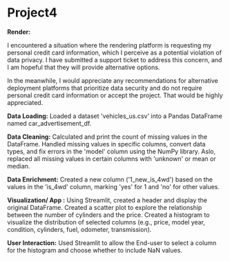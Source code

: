 
# Project4

**Render:**

I encountered a situation where the rendering platform is requesting my personal credit card information, which I perceive as a potential violation of data privacy. I have submitted a support ticket to address this concern, and I am hopeful that they will provide alternative options.

In the meanwhile, I would appreciate any recommendations for alternative deployment platforms that prioritize data security and do not require personal credit card information or accept the project. That would be highly appreciated.




**Data Loading:**
Loaded a dataset 'vehicles_us.csv' into a Pandas DataFrame named car_advertisement_df.

**Data Cleaning:**
Calculated and print the count of missing values in the DataFrame. Handled missing values in specific columns, convert data types, and fix errors in the 'model' column using the NumPy library.
Aslo, replaced all missing values in certain columns with 'unknown' or mean or median.

**Data Enrichment:**
Created a new column ('1_new_is_4wd') based on the values in the 'is_4wd' column, marking 'yes' for 1 and 'no' for other values.


**Visualization/ App :**
Using Streamlit, created a header and display the original DataFrame.
Created a scatter plot to explore the relationship between the number of cylinders and the price.
Created a histogram to visualize the distribution of selected columns (e.g., price, model year, condition, cylinders, fuel, odometer, transmission).


**User Interaction:**
Used Streamlit to allow the End-user to select a column for the histogram and choose whether to include NaN values.






